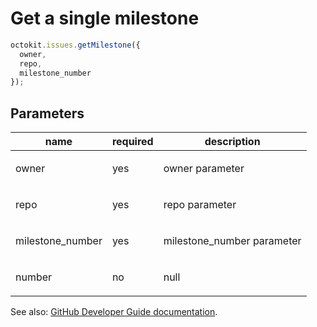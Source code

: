 # Get a single milestone

```js
octokit.issues.getMilestone({
  owner,
  repo,
  milestone_number
});
```

## Parameters

<table>
  <thead>
    <tr>
      <th>name</th>
      <th>required</th>
      <th>description</th>
    </tr>
  </thead>
  <tbody>
    <tr><td>owner</td><td>yes</td><td>

owner parameter

</td></tr>
<tr><td>repo</td><td>yes</td><td>

repo parameter

</td></tr>
<tr><td>milestone_number</td><td>yes</td><td>

milestone_number parameter

</td></tr>
<tr><td>number</td><td>no</td><td>

null

</td></tr>
  </tbody>
</table>

See also: [GitHub Developer Guide documentation](endpoint.documentationUrl).
